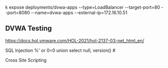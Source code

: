 k expose deployments/dvwa-apps --type=LoadBalancer --target-port=80 --port=8080 --name=dvwa-apps --external-ip=172.16.10.51


## DVWA Testing

https://docs.hol.vmware.com/HOL-2021/hol-2137-03-net_html_en/

SQL Injection
%' or 0=0 union select null, version() #

Cross Site Scripting
<script>alert("XSS Exploit Test")</script>

